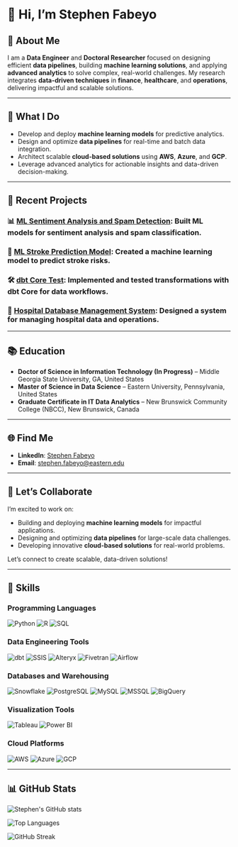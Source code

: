 # 👋 Hi, I’m Stephen Fabeyo  

## 🔬 About Me  
I am a **Data Engineer** and **Doctoral Researcher** focused on designing efficient **data pipelines**, building **machine learning solutions**, and applying **advanced analytics** to solve complex, real-world challenges. My research integrates **data-driven techniques** in **finance**, **healthcare**, and **operations**, delivering impactful and scalable solutions.

---

## 🚀 What I Do  
- Develop and deploy **machine learning models** for predictive analytics.  
- Design and optimize **data pipelines** for real-time and batch data integration.  
- Architect scalable **cloud-based solutions** using **AWS**, **Azure**, and **GCP**.  
- Leverage advanced analytics for actionable insights and data-driven decision-making.  

---

## 🌟 Recent Projects  

### 📊 [ML Sentiment Analysis and Spam Detection](https://github.com/stevefabz/ML_Sentiment_Analysis_and-Email_SPAM_Detection): Built ML models for sentiment analysis and spam classification.

### 🧠 [ML Stroke Prediction Model](https://github.com/stevefabz/ML-Project-Stroke-Predictor): Created a machine learning model to predict stroke risks.

### 🛠️ [dbt Core Test](https://github.com/stevefabz/dbtcore_test): Implemented and tested transformations with dbt Core for data workflows.

### 🏥 [Hospital Database Management System](https://github.com/stevefabz/Hospital-Database-Management-System): Designed a system for managing hospital data and operations.


---

## 📚 Education  
- **Doctor of Science in Information Technology (In Progress)** – Middle Georgia State University, GA, United States  
- **Master of Science in Data Science** – Eastern University, Pennsylvania, United States  
- **Graduate Certificate in IT Data Analytics** – New Brunswick Community College (NBCC), New Brunswick, Canada


---

## 🌐 Find Me  

- **LinkedIn**: [Stephen Fabeyo](https://www.linkedin.com/in/stephenfabeyo)  
- **Email**: [stephen.fabeyo@eastern.edu](mailto:stephen.fabeyo@eastern.edu)  

---

## 💬 Let’s Collaborate  

I’m excited to work on:  
- Building and deploying **machine learning models** for impactful applications.  
- Designing and optimizing **data pipelines** for large-scale data challenges.  
- Developing innovative **cloud-based solutions** for real-world problems.  

Let’s connect to create scalable, data-driven solutions!

---

## 🔧 Skills  

### Programming Languages
![Python](https://img.shields.io/badge/Python-3670A0?style=for-the-badge&logo=python&logoColor=ffdd54)
![R](https://img.shields.io/badge/R-276DC3?style=for-the-badge&logo=r&logoColor=white)
![SQL](https://img.shields.io/badge/SQL-025E8C?style=for-the-badge&logo=postgresql&logoColor=white)

### Data Engineering Tools
![dbt](https://img.shields.io/badge/dbt-FF694B?style=for-the-badge&logo=dbt&logoColor=white)
![SSIS](https://img.shields.io/badge/SSIS-0078D4?style=for-the-badge&logo=microsoftsqlserver&logoColor=white)
![Alteryx](https://img.shields.io/badge/Alteryx-0073CF?style=for-the-badge&logo=alteryx&logoColor=white)
![Fivetran](https://img.shields.io/badge/Fivetran-0073E6?style=for-the-badge&logo=fivetran&logoColor=white)
![Airflow](https://img.shields.io/badge/Airflow-017CEE?style=for-the-badge&logo=apacheairflow&logoColor=white)

### Databases and Warehousing
![Snowflake](https://img.shields.io/badge/Snowflake-29B3E6?style=for-the-badge&logo=snowflake&logoColor=white)
![PostgreSQL](https://img.shields.io/badge/PostgreSQL-316192?style=for-the-badge&logo=postgresql&logoColor=white)
![MySQL](https://img.shields.io/badge/MySQL-4479A1?style=for-the-badge&logo=mysql&logoColor=white)
![MSSQL](https://img.shields.io/badge/MSSQL-CC2927?style=for-the-badge&logo=microsoftsqlserver&logoColor=white)
![BigQuery](https://img.shields.io/badge/BigQuery-4285F4?style=for-the-badge&logo=googlecloud&logoColor=white)

### Visualization Tools
![Tableau](https://img.shields.io/badge/Tableau-E97627?style=for-the-badge&logo=tableau&logoColor=white)
![Power BI](https://img.shields.io/badge/PowerBI-F2C811?style=for-the-badge&logo=powerbi&logoColor=black)

### Cloud Platforms
![AWS](https://img.shields.io/badge/AWS-FF9900?style=for-the-badge&logo=amazonaws&logoColor=white)
![Azure](https://img.shields.io/badge/Azure-0078D7?style=for-the-badge&logo=microsoftazure&logoColor=white)
![GCP](https://img.shields.io/badge/GCP-4285F4?style=for-the-badge&logo=googlecloud&logoColor=white)


---

## 📊 GitHub Stats  

![Stephen's GitHub stats](https://github-readme-stats.vercel.app/api?username=stevefabz&show_icons=true&theme=radical)  

![Top Languages](https://github-readme-stats.vercel.app/api/top-langs/?username=stevefabz&layout=compact&theme=radical)  

![GitHub Streak](https://github-readme-streak-stats.herokuapp.com/?user=stevefabz&theme=radical)
